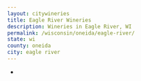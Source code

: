 ```yaml
---
layout: citywineries
title: Eagle River Wineries
description: Wineries in Eagle River, WI
permalink: /wisconsin/oneida/eagle-river/
state: wi
county: oneida
city: eagle river
---
```

-
